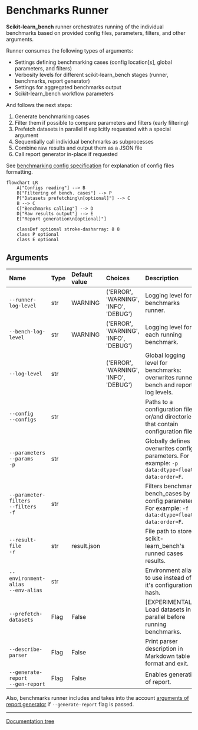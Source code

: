 # Benchmarks Runner

**Scikit-learn_bench** runner orchestrates running of the individual benchmarks based on provided config files, parameters, filters, and other arguments.

Runner consumes the following types of arguments:
 - Settings defining benchmarking cases (config location\[s\], global parameters, and filters)
 - Verbosity levels for different scikit-learn_bench stages (runner, benchmarks, report generator)
 - Settings for aggregated benchmarks output
 - Scikit-learn_bench workflow parameters

And follows the next steps:

1. Generate benchmarking cases
2. Filter them if possible to compare parameters and filters (early filtering)
3. Prefetch datasets in parallel if explicitly requested with a special argument
4. Sequentially call individual benchmarks as subprocesses
5. Combine raw results and output them as a JSON file
6. Call report generator in-place if requested

See [benchmarking config specification](../../docs/README.md) for explanation of config files formatting.

```mermaid
flowchart LR
    A["Configs reading"] --> B
    B["Filtering of bench. cases"] --> P
    P["Datasets prefetching\n[optional]"] --> C
    B --> C
    C["Benchmarks calling"] --> D
    D["Raw results output"] --> E
    E["Report generation\n[optional]"]

    classDef optional stroke-dasharray: 8 8
    class P optional
    class E optional
```

## Arguments
<!-- Note: generate arguments table using runner: `python -m sklbench --describe-parser` -->

| Name                                           | Type | Default value | Choices                               | Description                                                                                            |
|:-----------------------------------------------|:-----|:--------------|:--------------------------------------|:-------------------------------------------------------------------------------------------------------|
| `--runner-log-level`                           | str  | WARNING       | ('ERROR', 'WARNING', 'INFO', 'DEBUG') | Logging level for benchmarks runner.                                                                   |
| `--bench-log-level`                            | str  | WARNING       | ('ERROR', 'WARNING', 'INFO', 'DEBUG') | Logging level for each running benchmark.                                                              |
| `--log-level`                                  | str  |               | ('ERROR', 'WARNING', 'INFO', 'DEBUG') | Global logging level for benchmarks: overwrites runner, bench and report log levels.                   |
| `--config`</br>`--configs`                     | str  |               |                                       | Paths to a configuration files or/and directories that contain configuration files.                    |
| `--parameters`</br>`--params`</br>`-p`         | str  |               |                                       | Globally defines or overwrites config parameters. For example: `-p data:dtype=float32 data:order=F`.   |
| `--parameter-filters`</br>`--filters`</br>`-f` | str  |               |                                       | Filters benchmark bench_cases by config parameters. For example: `-f data:dtype=float32 data:order=F`. |
| `--result-file`</br>`-r`                       | str  | result.json   |                                       | File path to store scikit-learn_bench's runned cases results.                                          |
| `--environment-alias`</br>`--env-alias`        | str  |               |                                       | Environment alias to use instead of it's configuration hash.                                           |
| `--prefetch-datasets`                          | Flag | False         |                                       | [EXPERIMENTAL] Load datasets in parallel before running benchmarks.                                    |
| `--describe-parser`                            | Flag | False         |                                       | Print parser description in Markdown table format and exit.                                            |
| `--generate-report`</br>`--gen-report`         | Flag | False         |                                       | Enables generation of report.                                                                          |

Also, benchmarks runner includes and takes into the account [arguments of report generator](../report/README.md#arguments) if `--generate-report` flag is passed.

---
[Documentation tree](../../README.md#-documentation-tree)
